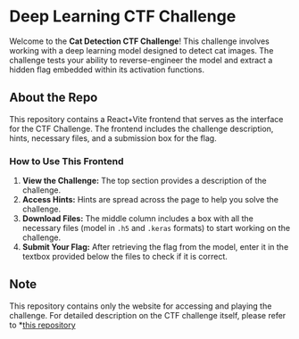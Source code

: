 # Deep Learning CTF Challenge

Welcome to the **Cat Detection CTF Challenge**! This challenge involves working with a deep learning model designed to detect cat images. The challenge tests your ability to reverse-engineer the model and extract a hidden flag embedded within its activation functions.

## About the Repo
This repository contains a React+Vite frontend that serves as the interface for the CTF Challenge. The frontend includes the challenge description, hints, necessary files, and a submission box for the flag.

### How to Use This Frontend
1. **View the Challenge:** The top section provides a description of the challenge.
2. **Access Hints:** Hints are spread across the page to help you solve the challenge.
3. **Download Files:** The middle column includes a box with all the necessary files (model in `.h5` and `.keras` formats) to start working on the challenge.
4. **Submit Your Flag:** After retrieving the flag from the model, enter it in the textbox provided below the files to check if it is correct.

## Note 
This repository contains only the website for accessing and playing the challenge. For detailed description on the CTF challenge itself, please refer to *[this repository](https://github.com/ansh0eman/Cryptonite-AI-taskphase/tree/main/Task_4_CTF)
